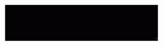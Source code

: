 
<div style="width:100%; height:120px; overflow:hidden;" >
  <img src="https://github.com/mojtaba1180/mojtaba-1180/blob/main/sharingan.gif" style="width: 1000px; height: 100%" >
</div>
